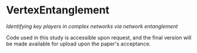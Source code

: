 # VertexEntanglement

*Identifying key players in complex networks via network entanglement*

Code used in this study is accessible upon request, and the final version will be made available for upload upon the paper's acceptance.
